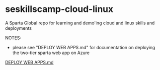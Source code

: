 # seskillscamp-cloud-linux
A Sparta Global repo for learning and demo'ing cloud and linux skills and deployments



NOTES:

- please see "DEPLOY WEB APPS.md" for documentation on deploying the two-tier sparta web app on Azure

[DEPLOY WEB APPS.md](<DEPLOY WEB APPS.md>)